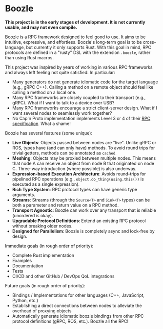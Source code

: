 # Boozle

**This project is in the early stages of development. It is not currently usable, and may not even compile.**

Boozle is a RPC framework designed to feel good to use. It aims to be intuitive, expressive, and effortless. Boozle's long-term goal is to be cross-language,
but currently it only supports Rust. With this goal in mind, RPC protocols are defined in a "rusty" DSL with the extension `.boozle`, rather than using Rust macros. 

This project was inspired by years of working in various RPC frameworks and always left feeling not quite satisfied. In particular:
  - Many generators do not generate idiomatic code for the target language (e.g., gRPC C++). Calling a method on a remote object should feel like calling a method on a local one.
  - Many RPC frameworks are closely coupled to their transport (e.g., gRPC). What if I want to talk to a device over USB?
  - Many RPC frameworks encourage a strict client-server design. What if I want several nodes to seamlessly work together?
  - No Cap'n Proto implementation implements Level 3 or 4 of their [RPC specification](https://capnproto.org/rpc.html). What a shame!


Boozle has several features (some unique):
  - **Live Objects**: Objects passed between nodes are "live". Unlike gRPC or ROS, types have (and can only have) methods. To avoid round trips for trivial getters, methods can be annotated as `cached`.
  - **Meshing**: Objects may be proxied between multiple nodes. This means that node A can receive an object from node B that originated on node C. Three-way introduction (where possible) is also underway.
  - **Expression-based Execution Architecture**: Avoids round-trips for pipelined RPC operations (e.g., `object.do_thing(using.this())` is executed as a single expression).
  - **Rich Type System**: RPC protocol types can have generic type arguments.
  - **Streams**: Streams (through the `Source<T>` and `Sink<T>` types) can be both a parameter and return value on a RPC method.
  - **Transport Agnostic**: Boozle can work over any transport that is reliable (unordered is okay).
  - **Upgradable Protocol Definitions**: Extend an existing RPC protocol without breaking older nodes.
  - **Designed for Parallelism**: Boozle is completely async and lock-free by design.

Immediate goals (in rough order of priority):
  - Complete Rust implementation
  - Examples
  - Documentation
  - Tests
  - CI/CD and other GitHub / DevOps QoL integrations

Future goals (in rough order of priority):
  - Bindings / Implementations for other languages (C++, JavaScript, Python, etc.)
  - Establishing a direct connections between nodes to alleviate the overhead of proxying objects
  - Automatically generate idiomatic boozle bindings from other RPC protocol definitions (gRPC, ROS, etc.). Boozle all the RPC!
